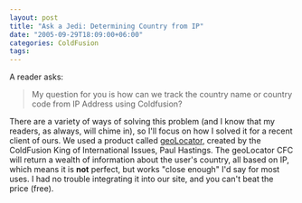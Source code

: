 ```yaml
---
layout: post
title: "Ask a Jedi: Determining Country from IP"
date: "2005-09-29T18:09:00+06:00"
categories: ColdFusion 
tags: 
---
```


A reader asks:

<blockquote>
My question for you is how can we track the country name or country code from IP Address using Coldfusion?
</blockquote>

There are a variety of ways of solving this problem (and I know that my readers, as always, will chime in), so I'll focus on how I solved it for a recent client of ours. We used a product called <a href="http://www.sustainablegis.com/projects/geoLocator/">geoLocator</a>, created by the ColdFusion King of International Issues, Paul Hastings. The geoLocator CFC will return a wealth of information about the user's country, all based on IP, which means it is <b>not</b> perfect, but works "close enough" I'd say for most uses. I had no trouble integrating it into our site, and you can't beat the price (free).